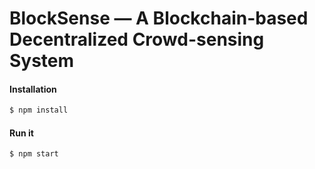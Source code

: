 # BlockSense — A Blockchain-based Decentralized Crowd-sensing System

#### Installation

```bash
$ npm install
```

#### Run it

```bash
$ npm start
```